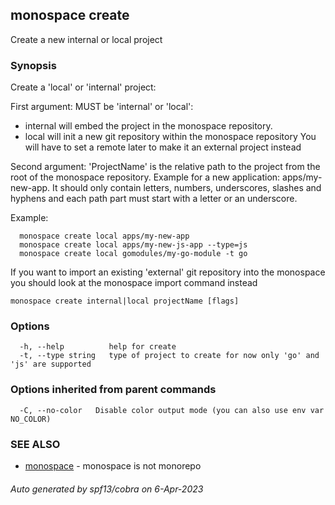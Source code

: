 ## monospace create

Create a new internal or local project

### Synopsis

Create a 'local' or 'internal' project:

First argument: MUST be 'internal' or 'local':
- internal will embed the project in the monospace repository.
- local will init a new git repository within the monospace repository
  You will have to set a remote later to make it an external project instead

Second argument: 'ProjectName' is the relative path to the project from the root
of the monospace repository. Example for a new application: apps/my-new-app.
It should only contain letters, numbers, underscores, slashes and hyphens
and each path part must start with a letter or an underscore.

Example:
```
  monospace create local apps/my-new-app
  monospace create local apps/my-new-js-app --type=js
  monospace create local gomodules/my-go-module -t go
```

If you want to import an existing 'external' git repository into the monospace
you should look at the monospace import command instead

```
monospace create internal|local projectName [flags]
```

### Options

```
  -h, --help          help for create
  -t, --type string   type of project to create for now only 'go' and 'js' are supported
```

### Options inherited from parent commands

```
  -C, --no-color   Disable color output mode (you can also use env var NO_COLOR)
```

### SEE ALSO

* [monospace](monospace.md)	 - monospace is not monorepo

###### Auto generated by spf13/cobra on 6-Apr-2023
